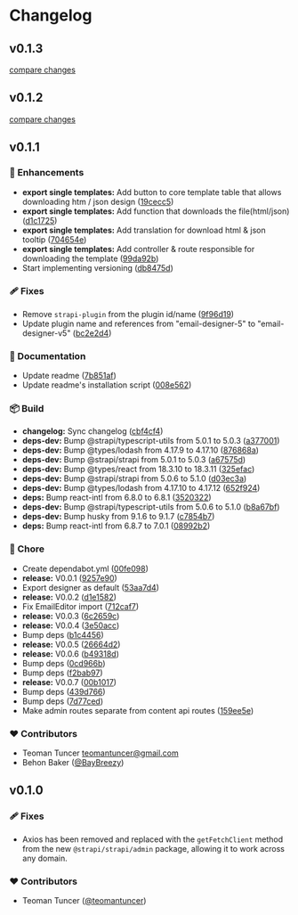 # Changelog

## v0.1.3

[compare changes](https://github.com/teomantuncer/strapi-plugin-email-designer-v5/compare/v0.1.2...v0.1.3)

## v0.1.2

[compare changes](https://github.com/teomantuncer/strapi-plugin-email-designer-v5/compare/v0.1.1...v0.1.2)

## v0.1.1

### 🚀 Enhancements

- **export single templates:** Add button to core template table that allows downloading htm / json design ([19cecc5](https://github.com/teomantuncer/strapi-plugin-email-designer-v5/commit/19cecc5))
- **export single templates:** Add function that downloads the file(html/json) ([d1c1725](https://github.com/teomantuncer/strapi-plugin-email-designer-v5/commit/d1c1725))
- **export single templates:** Add translation for download html & json tooltip ([704654e](https://github.com/teomantuncer/strapi-plugin-email-designer-v5/commit/704654e))
- **export single templates:** Add controller & route responsible for downloading the template ([99da92b](https://github.com/teomantuncer/strapi-plugin-email-designer-v5/commit/99da92b))
- Start implementing versioning ([db8475d](https://github.com/teomantuncer/strapi-plugin-email-designer-v5/commit/db8475d))

### 🩹 Fixes

- Remove `strapi-plugin` from the plugin id/name ([9f96d19](https://github.com/teomantuncer/strapi-plugin-email-designer-v5/commit/9f96d19))
- Update plugin name and references from "email-designer-5" to "email-designer-v5" ([bc2e2d4](https://github.com/teomantuncer/strapi-plugin-email-designer-v5/commit/bc2e2d4))

### 📖 Documentation

- Update readme ([7b851af](https://github.com/teomantuncer/strapi-plugin-email-designer-v5/commit/7b851af))
- Update readme's installation script ([008e562](https://github.com/teomantuncer/strapi-plugin-email-designer-v5/commit/008e562))

### 📦 Build

- **changelog:** Sync changelog ([cbf4cf4](https://github.com/teomantuncer/strapi-plugin-email-designer-v5/commit/cbf4cf4))
- **deps-dev:** Bump @strapi/typescript-utils from 5.0.1 to 5.0.3 ([a377001](https://github.com/teomantuncer/strapi-plugin-email-designer-v5/commit/a377001))
- **deps-dev:** Bump @types/lodash from 4.17.9 to 4.17.10 ([876868a](https://github.com/teomantuncer/strapi-plugin-email-designer-v5/commit/876868a))
- **deps-dev:** Bump @strapi/strapi from 5.0.1 to 5.0.3 ([a67575d](https://github.com/teomantuncer/strapi-plugin-email-designer-v5/commit/a67575d))
- **deps-dev:** Bump @types/react from 18.3.10 to 18.3.11 ([325efac](https://github.com/teomantuncer/strapi-plugin-email-designer-v5/commit/325efac))
- **deps-dev:** Bump @strapi/strapi from 5.0.6 to 5.1.0 ([d03ec3a](https://github.com/teomantuncer/strapi-plugin-email-designer-v5/commit/d03ec3a))
- **deps-dev:** Bump @types/lodash from 4.17.10 to 4.17.12 ([652f924](https://github.com/teomantuncer/strapi-plugin-email-designer-v5/commit/652f924))
- **deps:** Bump react-intl from 6.8.0 to 6.8.1 ([3520322](https://github.com/teomantuncer/strapi-plugin-email-designer-v5/commit/3520322))
- **deps-dev:** Bump @strapi/typescript-utils from 5.0.6 to 5.1.0 ([b8a67bf](https://github.com/teomantuncer/strapi-plugin-email-designer-v5/commit/b8a67bf))
- **deps-dev:** Bump husky from 9.1.6 to 9.1.7 ([c7854b7](https://github.com/teomantuncer/strapi-plugin-email-designer-v5/commit/c7854b7))
- **deps:** Bump react-intl from 6.8.7 to 7.0.1 ([08992b2](https://github.com/teomantuncer/strapi-plugin-email-designer-v5/commit/08992b2))

### 🏡 Chore

- Create dependabot.yml ([00fe098](https://github.com/teomantuncer/strapi-plugin-email-designer-v5/commit/00fe098))
- **release:** V0.0.1 ([9257e90](https://github.com/teomantuncer/strapi-plugin-email-designer-v5/commit/9257e90))
- Export designer as default ([53aa7d4](https://github.com/teomantuncer/strapi-plugin-email-designer-v5/commit/53aa7d4))
- **release:** V0.0.2 ([d1e1582](https://github.com/teomantuncer/strapi-plugin-email-designer-v5/commit/d1e1582))
- Fix EmailEditor import ([712caf7](https://github.com/teomantuncer/strapi-plugin-email-designer-v5/commit/712caf7))
- **release:** V0.0.3 ([6c2659c](https://github.com/teomantuncer/strapi-plugin-email-designer-v5/commit/6c2659c))
- **release:** V0.0.4 ([3e50acc](https://github.com/teomantuncer/strapi-plugin-email-designer-v5/commit/3e50acc))
- Bump deps ([b1c4456](https://github.com/teomantuncer/strapi-plugin-email-designer-v5/commit/b1c4456))
- **release:** V0.0.5 ([26664d2](https://github.com/teomantuncer/strapi-plugin-email-designer-v5/commit/26664d2))
- **release:** V0.0.6 ([b49318d](https://github.com/teomantuncer/strapi-plugin-email-designer-v5/commit/b49318d))
- Bump deps ([0cd966b](https://github.com/teomantuncer/strapi-plugin-email-designer-v5/commit/0cd966b))
- Bump deps ([f2bab97](https://github.com/teomantuncer/strapi-plugin-email-designer-v5/commit/f2bab97))
- **release:** V0.0.7 ([00b1017](https://github.com/teomantuncer/strapi-plugin-email-designer-v5/commit/00b1017))
- Bump deps ([439d766](https://github.com/teomantuncer/strapi-plugin-email-designer-v5/commit/439d766))
- Bump deps ([7d77ced](https://github.com/teomantuncer/strapi-plugin-email-designer-v5/commit/7d77ced))
- Make admin routes separate from content api routes ([159ee5e](https://github.com/teomantuncer/strapi-plugin-email-designer-v5/commit/159ee5e))

### ❤️ Contributors

- Teoman Tuncer <teomantuncer@gmail.com>
- Behon Baker ([@BayBreezy](http://github.com/BayBreezy))

## v0.1.0

### 🩹 Fixes

- Axios has been removed and replaced with the `getFetchClient` method from the new `@strapi/strapi/admin` package, allowing it to work across any domain.

### ❤️ Contributors

- Teoman Tuncer ([@teomantuncer](http://github.com/teomantuncer))
